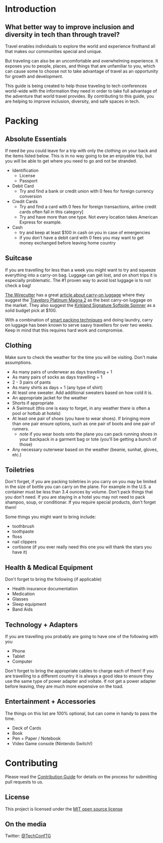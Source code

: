 # Introduction

## What better way to improve inclusion and diversity in tech than through travel? 

Travel enables individuals to explore the world and experience firsthand all that makes our communities special and unique. 

But traveling can also be an uncomfortable and overwhelming experience. It exposes you to people, places, and things that are unfamiliar to you, which can cause some to choose not to take advantage of travel as an opportunity for growth and development. 

This guide is being created to help those traveling to tech conferences world-wide with the information they need in order to take full advantage of the adventure that world travel provides. By contributing to this guide, you are helping to improve inclusion, diversity, and safe spaces in tech.

# Packing

## Absolute Essentials

If need be you could leave for a trip with only the clothing on your back and the items listed below. This is in no way going to be an enjoyable trip, but you will be able to get where you need to go and not be stranded.

* Identification
  - License
  - Passport
* Debit Card
  - Try and find a bank or credit union with 0 fees for foreign currency conversion
* Credit Cards
  - Try and find a card with 0 fees for foreign transactions, airline credit cards often fall in this category]
  - Try and have more than one type. Not every location takes American Express for example.
* Cash
  - try and keep at least $100 in cash on you in case of emergencies
  - if you don't have a debit card with 0 fees you may want to get money exchanged before leaving home country

## Suitcase

If you are travelling for less than a week you might want to try and squeeze everything into a carry-on bag. Luggage can get lost, and on short trips it is especially problematic. The #1 proven way to avoid lost luggage is to not check a bag!

[The Wirecutter](https://thewirecutter.com/) has a great [article about carry-on luggage](https://thewirecutter.com/reviews/best-carry-on-luggage/) where they suggest the [Travelpro Platinum Magna 2](https://www.amazon.com/dp/B00X6JRSSY/) as the best carry-on luggage on the market. They also suggest the [Kirkland Signature Softside Spinner](https://www.costco.com/Kirkland-Signature-Softside-Spinner-22%22-Carry-On.product.100344004.html) as a solid budget pick at $100.

With a combination of [smart packing techniques](https://www.youtube.com/watch?v=17smmlESBls) and doing laundry, carry on luggage has been known to serve saavy travellers for over two weeks. Keep in mind that this requires hard work and compromise.

## Clothing

Make sure to check the weather for the time you will be visiting. Don't make assumptions.

* As many pairs of underwear as days travelling + 1
* As many pairs of socks as days travelling + 1
* 2 - 3 pairs of pants
* As many shirts as days + 1 (any type of shirt)
* At least one sweater. Add additional sweaters based on how cold it is.
* An appropriate jacket for the weather
* Shorts if appropriate
* A Swimsuit (this one is easy to forget, in any weather there is often a pool or hottub at hotels)
* At least one pair of shoes (you have to wear shoes). If bringing more than one pair ensure options, such as one pair of boots and one pair of runners.
  - *note* if you wear boots onto the plane you can pack running shoes in your backpack in a garment bag or tote (you'll be getting a bunch of those)
* Any necessary outerwear based on the weather (beanie, sunhat, gloves, etc.)

## Toiletries 

Don't forget, if you are packing toiletries in you carry on you may be limited in the size of bottle you can carry on the plane. For example in the U.S. a container must be less than 3.4 ounces by volume. Don't pack things that you don't need. If you are staying in a hotel you may not need to pack shampoo, soup, or conditionar. If you require special products, don't forget them!

Some things you might want to bring include:

* toothbrush
* toothpaste
* floss
* nail clippers
* cortisone (if you ever really need this one you will thank the stars you have it)

## Health & Medical Equipment

Don't forget to bring the following (if applicable)

* Health insurance documentation
* Medication
* Glasses
* Sleep equipment
* Band Aids

## Technology + Adapters

If you are travelling you probably are going to have one of the following with you

* Phone
* Tablet
* Computer

Don't forget to bring the appropriate cables to charge each of them! If you are travelling to a different country it is always a good idea to ensure they use the same type of power adapter and voltate. If not get a power adapter before leaving, they are much more expensive on the toad.

## Entertainment + Accessories

The things on this list are 100% optional, but can come in handy to pass the time.

* Deck of Cards
* Book
* Pen + Paper / Notebook
* Video Game console (Nintendo Switch!)

# Contributing

Please read the [Contribution Guide](https://github.com/TechConferenceTravelersGuide/Introduction/blob/master/CONTRIBUTING.md) for details on the process for submitting pull requests to us.

## License

This project is licensed under the [MIT open source license](https://opensource.org/licenses/MIT)

## On the media

Twitter: [@TechConfTG](https://twitter.com/TechConfTG)
